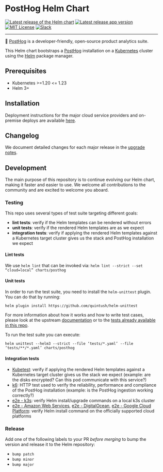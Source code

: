 # PostHog Helm Chart

[![Latest release of the Helm chart](https://img.shields.io/badge/dynamic/yaml.svg?label=Helm%20chart%20version&url=https://posthog.github.io/charts-clickhouse/index.yaml&query=$.entries.posthog[:1].version&logo=helm)](https://github.com/PostHog/charts-clickhouse)
[![Latest release app version](https://img.shields.io/badge/dynamic/yaml.svg?label=App%20version&url=https://posthog.github.io/charts-clickhouse/index.yaml&query=$.entries.posthog[:1].appVersion)](https://github.com/PostHog/posthog)
[![MIT License](https://img.shields.io/badge/License-MIT-red.svg?style=flat-square)](https://opensource.org/licenses/MIT)
[![Slack](https://img.shields.io/badge/PostHog_chat-slack-blue?logo=slack)](https://posthog.com/slack)

-----

🦔 [PostHog](https://posthog.com/) is a developer-friendly, open-source product analytics suite.

This Helm chart bootstraps a [PostHog](https://posthog.com/) installation on a [Kubernetes](http://kubernetes.io) cluster using the [Helm](https://helm.sh) package manager.

## Prerequisites
- Kubernetes >=1.20 <= 1.23
- Helm 3+

## Installation
Deployment instructions for the major cloud service providers and on-premise deploys are available [here](https://posthog.com/docs/self-host).

## Changelog
We document detailed changes for each major release in the [upgrade notes](https://posthog.com/docs/self-host/deploy/upgrade-notes).

## Development
The main purpose of this repository is to continue evolving our Helm chart, making it faster and easier to use. We welcome all contributions to the community and are excited to welcome you aboard.

### Testing
This repo uses several types of test suite targeting different goals:

- **lint tests**: verify if the Helm templates can be rendered without errors
- **unit tests**: verify if the rendered Helm templates are as we expect
- **integration tests**: verify if applying the rendered Helm templates against a Kubernetes target cluster gives us the stack and PostHog installation we expect

#### Lint tests
We use `helm lint` that can be invoked via: `helm lint --strict --set “cloud=local” charts/posthog`

#### Unit tests
In order to run the test suite, you need to install the `helm-unittest` plugin. You can do that by running:

```
helm plugin install https://github.com/quintush/helm-unittest
```

For more information about how it works and how to write test cases, please look at the upstream [documentation](https://github.com/quintush/helm-unittest/blob/master/README.md) or to the [tests already available in this repo](./charts/posthog/tests).

To run the test suite you can execute:

```
helm unittest --helm3 --strict --file ‘tests/*.yaml’ --file ‘tests/**/*.yaml’ charts/posthog
```

#### Integration tests
- [Kubetest](./ci/kubetest): verify if applying the rendered Helm templates against a Kubernetes target cluster gives us the stack we expect (example: are the disks encrypted? Can this pod communicate with this service?)
- [k6](./ci/k6): HTTP test used to verify the reliability, performance and compliance of the PostHog installation (example: is the PostHog ingestion working correctly?)
- [e2e - k3s](.github/workflows/test-helm-chart.yaml): verify Helm install/upgrade commands on a local k3s cluster
- [e2e - Amazon Web Services](.github/workflows/test-amazon-web-services-install.yaml), [e2e - DigitalOcean](.github/workflows/test-digitalocean-install.yaml), [e2e - Google Cloud Platform](.github/workflows/test-google-cloud-platform-install.yaml): verify Helm install command on the officially supported cloud platforms

### Release
Add one of the following labels to your PR _before merging_ to bump the version and release it to the Helm repository:

- `bump patch`
- `bump minor`
- `bump major`
